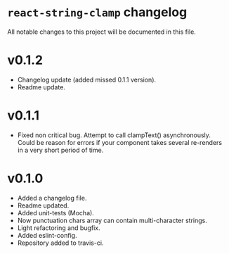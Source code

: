 # `react-string-clamp` changelog

All notable changes to this project will be documented in this file.

# v0.1.2

 - Changelog update (added missed 0.1.1 version).
 - Readme update.

# v0.1.1

 - Fixed non critical bug. Attempt to call clampText() asynchronously. Could be reason for errors if your component takes several re-renders in a very short period of time.

# v0.1.0

 - Added a changelog file.
 - Readme updated.
 - Added unit-tests (Mocha).
 - Now punctuation chars array can contain multi-character strings.
 - Light refactoring and bugfix.
 - Added eslint-config.
 - Repository added to travis-ci.